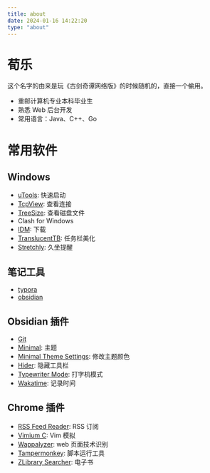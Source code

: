```yaml
---
title: about
date: 2024-01-16 14:22:20
type: "about"
---
```


# 荀乐

这个名字的由来是玩《古剑奇谭网络版》的时候随机的，直接一个~~偷~~用。

- 重邮计算机专业本科毕业生
- 熟悉 Web 后台开发
- 常用语言：Java、C++、Go

# 常用软件

## Windows

- [uTools](https://www.u.tools/): 快速启动
- [TcpView](https://learn.microsoft.com/en-us/sysinternals/downloads/tcpview): 查看连接
- [TreeSize](https://www.jam-software.com/treesize): 查看磁盘文件
- Clash for Windows
- [IDM](https://www.internetdownloadmanager.com/): 下载
- [TranslucentTB](https://github.com/TranslucentTB/TranslucentTB): 任务栏美化
- [Stretchly](https://hovancik.net/stretchly/): 久坐提醒

## 笔记工具

- [typora](https://typora.io/)
- [obsidian](https://obsidian.md/)

## Obsidian 插件

- [Git](https://github.com/denolehov/obsidian-git)
- [Minimal](https://github.com/kepano/obsidian-minimal): 主题
- [Minimal Theme Settings](https://github.com/kepano/obsidian-minimal-settings): 修改主题颜色
- [Hider](https://github.com/kepano/obsidian-hider): 隐藏工具栏
- [Typewriter Mode](https://github.com/davisriedel/obsidian-typewriter-mode): 打字机模式
- [Wakatime](https://github.com/wakatime/obsidian-wakatime): 记录时间

## Chrome 插件

- [RSS Feed Reader](https://feeder.co): RSS 订阅
- [Vimium C](https://github.com/gdh1995/vimium-c): Vim 模拟
- [Wappalyzer](https://www.wappalyzer.com/): web 页面技术识别
- [Tampermonkey](https://www.tampermonkey.net/): 脚本运行工具
- [ZLibrary Searcher](https://chromewebstore.google.com/detail/zlibrary-searcher): 电子书